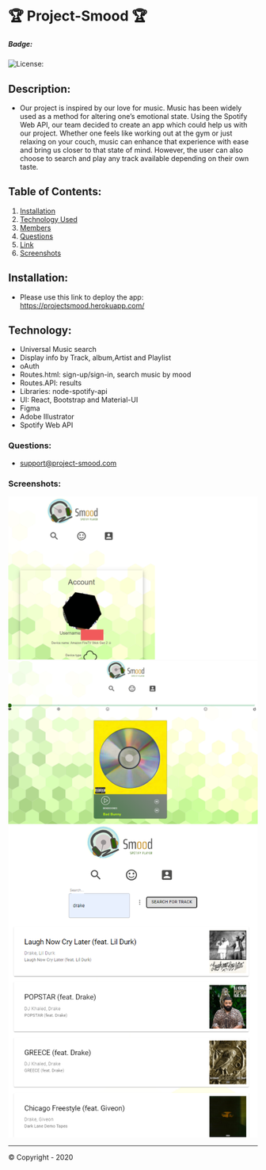 # 🏆 Project-Smood 🏆

##### **Badge:**

![License: ](https://img.shields.io/badge/License-MIT-green)

## **Description:**

- Our project is inspired by our love for music. Music has been widely used as a method for altering one’s emotional state. Using the Spotify Web API, our team decided to create an app which could help us with our project. Whether one feels like working out at the gym or just relaxing on your couch, music can enhance that experience with ease and bring us closer to that state of mind.
  However, the user can also choose to search and play any track available depending on their own taste.

## **Table of Contents:**

1. [Installation](#installation)
2. [Technology Used](#technology)
3. [Members](#members)
4. [Questions](#questions)
5. [Link](#link)
6. [Screenshots](#screenshots)

## **Installation:**

- Please use this link to deploy the app: https://projectsmood.herokuapp.com/

## **Technology:**

- Universal Music search
- Display info by Track, album,Artist and Playlist
- oAuth
- Routes.html: sign-up/sign-in, search music by mood
- Routes.API: results
- Libraries: node-spotify-api
- UI: React, Bootstrap and Material-UI
- Figma
- Adobe Illustrator
- Spotify Web API

### **Questions:**

- support@project-smood.com

### **Screenshots:**

<img src="assets/Capture1.png">
<img src="assets/Capture2.PNG">
<img src="assets/Capture3.PNG">

---

© Copyright - 2020
